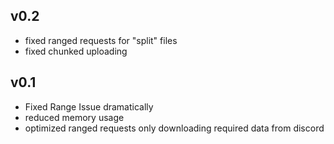 ## v0.2

- fixed ranged requests for "split" files
- fixed chunked uploading


## v0.1
- Fixed Range Issue dramatically
- reduced memory usage
- optimized ranged requests only downloading required data from discord
